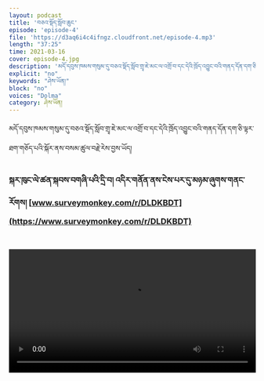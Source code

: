 ```yaml
---
layout: podcast
title: 'བཅའ་སྡོད་སློབ་ཆུང'
episode: 'episode-4'
file: 'https://d3aq6i4c4ifngz.cloudfront.net/episode-4.mp3'
length: "37:25"
time: 2021-03-16
cover: episode-4.jpg
description: 'མདོ་དབུས་ཁམས་གསུམ་དུ་བཅའ་སྡོད་སློབ་གྲྭ་ཇེ་མང་ལ་འགྲོ་བ་དང་དེའི་ཁྲོད་འབྱུང་བའི་གནད་དོན་དག་ཅི་ལྟར་ཐག་གཅོད་པའི་སྐོར་ནས་བསམ་ཚུལ་བརྗེ་རེས་བྱས་ཡོད།'
explicit: "no" 
keywords: "ཤེས་ཡོན།"
block: "no" 
voices: "Dolma"
category: ཤེས་ཡོན།
---
```

མདོ་དབུས་ཁམས་གསུམ་དུ་བཅའ་སྡོད་སློབ་གྲྭ་ཇེ་མང་ལ་འགྲོ་བ་དང་དེའི་ཁྲོད་འབྱུང་བའི་གནད་དོན་དག་ཅི་ལྟར་ཐག་གཅོད་པའི་སྐོར་ནས་བསམ་ཚུལ་བརྗེ་རེས་བྱས་ཡོད།
### སྐར་ཁུང་ལེ་ཚན་སྐབས་བགཞི་པའི་དྲི་བ། འདིར་གནོན་ནས་ངེས་པར་དུ་མཉམ་ཞུགས་གནང་རོགས། [www.surveymonkey.com/r/DLDKBDT](https://www.surveymonkey.com/r/DLDKBDT)

<br>

<video type="video/mp4" width="100%" src="http://melhong.s3.amazonaws.com/wp-content/uploads/2018/12/31080326/Boarding-School-Amdo11.mp4" controls ></video>
